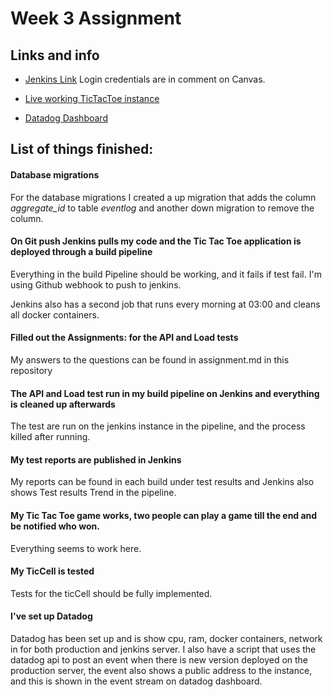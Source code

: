 # Week 3 Assignment

## Links and info

- [Jenkins Link](http://ec2-35-176-106-179.eu-west-2.compute.amazonaws.com:8080/)
Login credentials are in comment on Canvas.

- [Live working TicTacToe instance](http://ec2-35-177-133-99.eu-west-2.compute.amazonaws.com:8080/)

- [Datadog Dashboard](https://p.datadoghq.com/sb/e5b0bec5b-935b727242)



## List of things finished:

#### Database migrations

For the database migrations I created a up migration that adds the column *aggregate_id* to table *eventlog* and another down migration to remove the column.

#### On Git push Jenkins pulls my code and the Tic Tac Toe application is deployed through a build pipeline

Everything in the build Pipeline should be working, and it fails if test fail. I'm using Github webhook to push to jenkins.

Jenkins also has a second job that runs every morning at 03:00 and cleans all docker containers.

####  Filled out the Assignments: for the API and Load tests

My answers to the questions can be found in assignment.md in this repository

#### The API and Load test run in my build pipeline on Jenkins and everything is cleaned up afterwards

The test are run on the jenkins instance in the pipeline, and the process killed after running.

#### My test reports are published in Jenkins

My reports can be found in each build under test results and Jenkins also shows Test results Trend in the pipeline.

#### My Tic Tac Toe game works, two people can play a game till the end and be notified who won.

Everything seems to work here.

#### My TicCell is tested

Tests for the ticCell should be fully implemented.

#### I've set up Datadog

Datadog has been set up and is show cpu, ram, docker containers, network in for both production and jenkins server. I also have a script that uses the datadog api to post an event when there is new version deployed on the production server, the event also shows a public address to the instance, and this is shown in the event stream on datadog dashboard.

